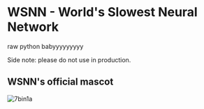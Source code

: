 # WSNN - World's Slowest Neural Network

raw python babyyyyyyyyy

Side note: please do not use in production.

<h2>WSNN's official mascot</h2>

![7bin1a](https://user-images.githubusercontent.com/19144650/219676046-d9e2775a-dfe8-4783-8b0f-34422223e1b1.jpg)
